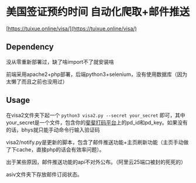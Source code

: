 # 美国签证预约时间 自动化爬取+邮件推送

[https://tuixue.online/visa/](https://tuixue.online/visa/)

## Dependency

没从零重新部署过，缺了啥import不了就安装啥

前端采用apache2+php部署，后端python3+selenium，没有使用数据库（因为太懒了而且之前也没用过）

## Usage

在visa2文件夹下起一个 `python3 visa2.py --secret your_secret` 即可，其中your\_secret是一个文件，包含你的[斐斐打码平台](http://www.fateadm.com/)上的pd\_id和pd\_key。如果没有的话，bhys就只能手动命令行输入验证码

visa2/notify.py是更新的脚本，包含了邮件推送功能+主页刷新功能（主页手动做了下cache，直接php的话会有效率问题）。

出于某些原因，邮件推送功能的api不对外公布。（阿里云25端口被封的死死的）

asiv文件夹下存放邮件订阅状态。
